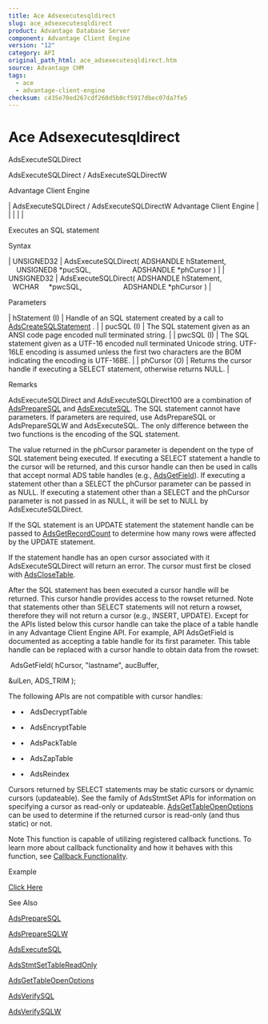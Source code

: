 ```yaml
---
title: Ace Adsexecutesqldirect
slug: ace_adsexecutesqldirect
product: Advantage Database Server
component: Advantage Client Engine
version: "12"
category: API
original_path_html: ace_adsexecutesqldirect.htm
source: Advantage CHM
tags:
  - ace
  - advantage-client-engine
checksum: c435e70ed267cdf260d5b0cf5917dbec07da7fe5
---
```


# Ace Adsexecutesqldirect

AdsExecuteSQLDirect

AdsExecuteSQLDirect / AdsExecuteSQLDirectW

Advantage Client Engine

| AdsExecuteSQLDirect / AdsExecuteSQLDirectW  Advantage Client Engine |  |  |  |  |

Executes an SQL statement

Syntax

| UNSIGNED32 | AdsExecuteSQLDirect( ADSHANDLE hStatement,                      UNSIGNED8 \*pucSQL,                      ADSHANDLE \*phCursor ) |
| UNSIGNED32 | AdsExecuteSQLDirect( ADSHANDLE hStatement,                      WCHAR     \*pwcSQL,                      ADSHANDLE \*phCursor ) |

Parameters

| hStatement (I) | Handle of an SQL statement created by a call to [AdsCreateSQLStatement](ace_adscreatesqlstatement.md) . |
| pucSQL (I) | The SQL statement given as an ANSI code page encoded null terminated string. |
| pwcSQL (I) | The SQL statement given as a UTF-16 encoded null terminated Unicode string. UTF-16LE encoding is assumed unless the first two characters are the BOM indicating the encoding is UTF-16BE. |
| phCursor (O) | Returns the cursor handle if executing a SELECT statement, otherwise returns NULL. |

Remarks

AdsExecuteSQLDirect and AdsExecuteSQLDirect100 are a combination of [AdsPrepareSQL](ace_adspreparesql.md) and [AdsExecuteSQL](ace_adsexecutesql.md). The SQL statement cannot have parameters. If parameters are required, use AdsPrepareSQL or AdsPrepareSQLW and AdsExecuteSQL. The only difference between the two functions is the encoding of the SQL statement.

The value returned in the phCursor parameter is dependent on the type of SQL statement being executed. If executing a SELECT statement a handle to the cursor will be returned, and this cursor handle can then be used in calls that accept normal ADS table handles (e.g., [AdsGetField](ace_adsgetfield.md)). If executing a statement other than a SELECT the phCursor parameter can be passed in as NULL. If executing a statement other than a SELECT and the phCursor parameter is not passed in as NULL, it will be set to NULL by AdsExecuteSQLDirect.

If the SQL statement is an UPDATE statement the statement handle can be passed to [AdsGetRecordCount](ace_adsgetrecordcount.md) to determine how many rows were affected by the UPDATE statement.

If the statement handle has an open cursor associated with it AdsExecuteSQLDirect will return an error. The cursor must first be closed with [AdsCloseTable](ace_adsclosetable.md).

After the SQL statement has been executed a cursor handle will be returned. This cursor handle provides access to the rowset returned. Note that statements other than SELECT statements will not return a rowset, therefore they will not return a cursor (e.g., INSERT, UPDATE). Except for the APIs listed below this cursor handle can take the place of a table handle in any Advantage Client Engine API. For example, API AdsGetField is documented as accepting a table handle for its first parameter. This table handle can be replaced with a cursor handle to obtain data from the rowset:

 AdsGetField( hCursor, "lastname", aucBuffer,

&ulLen, ADS\_TRIM );

The following APIs are not compatible with cursor handles:

- •   AdsDecryptTable

- •   AdsEncryptTable

- •   AdsPackTable

- •   AdsZapTable

- •   AdsReindex

Cursors returned by SELECT statements may be static cursors or dynamic cursors (updateable). See the family of AdsStmtSet APIs for information on specifying a cursor as read-only or updateable. [AdsGetTableOpenOptions](ace_adsgettableopenoptions.md) can be used to determine if the returned cursor is read-only (and thus static) or not.

Note This function is capable of utilizing registered callback functions. To learn more about callback functionality and how it behaves with this function, see [Callback Functionality](master_callback_functionality.md).

Example

[Click Here](ace_more_examples.md#adsexecutesqldirectexample)

See Also

[AdsPrepareSQL](ace_adspreparesql.md)

[AdsPrepareSQLW](ace_adspreparesql.md)

[AdsExecuteSQL](ace_adsexecutesql.md)

[AdsStmtSetTableReadOnly](ace_adsstmtsettablereadonly.md)

[AdsGetTableOpenOptions](ace_adsgettableopenoptions.md)

[AdsVerifySQL](ace_adsverifysql.md)

[AdsVerifySQLW](ace_adsverifysql.md)
